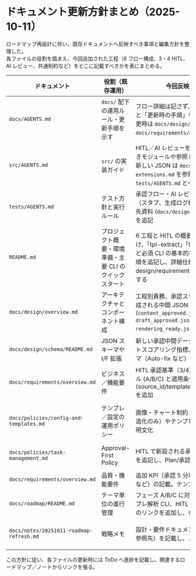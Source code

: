 # ドキュメント更新方針まとめ（2025-10-11）

ロードマップ再設計に伴い、既存ドキュメントへ反映すべき事項と編集方針を整理した。  
各ファイルの役割を踏まえ、今回追加された工程（6 フロー構成、3・4 HITL、AI レビュー、共通制約など）をどこに記載すべきかを表にまとめる。

| ドキュメント | 役割（既存運用） | 今回反映する主な内容 | 備考 / 連携先 |
| --- | --- | --- | --- |
| `docs/AGENTS.md` | `docs/` 配下の運用ルール・更新手順を示す | フロー詳細は記さず、「設計・要件の参照先」と「更新時の手順」を追記する（例: 工程変更時は `docs/design/overview.md` と `docs/requirements/overview.md` を更新） | `docs/policies/task-management.md` の Approval ルールと整合させる |
| `src/AGENTS.md` | `src/` の実装ガイド | HITL／AI レビューを実装する際に編集すべきモジュールや参照ドキュメントを追記（例: 新しい JSON は `docs/design/schema-extensions.md` を参照、承認フロー変更時は `tests/AGENTS.md` とペアで更新） | 具体仕様は別資料に記述、指針のみ掲載 |
| `tests/AGENTS.md` | テスト方針と実行ルール | 承認フロー・AI レビュー追加時のテスト対象（スタブ、生成ログ検証、差分比較）と参照先資料 (`docs/design/`, `docs/requirements/`) を追記 | テスト実装時のルールに集中し、仕様本文は引用しない |
| `README.md` | プロジェクト概要・環境準備・主要 CLI のクイックスタート | 6 工程と HITL の概要、AI レビューの位置づけ、「tpl-extract」「tpl-release」「gen」など必須 CLI の基本的な実行例と生成物確認手順を追記し、詳細仕様は各 design/requirements ドキュメントへリンクする | 主要 CLI の出力例と基本オプション（`--golden-spec` など）を定期的に更新し、オペレーション手順が README だけで把握できる状態を維持する |
| `docs/design/overview.md` | アーキテクチャとコンポーネント構成 | 工程別責務、承認ステップの状態遷移図、生成される中間 JSON (`content_approved.json`, `draft_approved.json`, `rendering_ready.json`) の I/F を追記 | スキーマ詳細は `schema/` に分離し、相互リンク |
| `docs/design/schema/README.md` | JSON スキーマや I/F 拡張 | 新しい承認中間データのスキーマ、レイアウトスコアリング指標、AI レビュー結果スキーマ（Auto-fix など）を追記 | 実装時はここを参照して `models.py` を調整 |
| `docs/requirements/overview.md` | ビジネス／機能要件 | HITL 承認基準（3/4）、AI レビュー評価レベル (A/B/C) と適用条件、監査項目 (source_id/template_version/content_hash) を追加 | KPI とロードマップの整合を確認し、必要に応じて `docs/roadmap/` とリンク |
| `docs/policies/config-and-templates.md` | テンプレ／設定の運用ポリシー | 画像・チャート制約（ロゴのみ、テキスト構造化のみ）やテンプレ版管理の追加ルールを明文化 | テンプレ更新手順の追記。`docs/notes/20251011-roadmap-refresh.md` 参照案内 |
| `docs/policies/task-management.md` | Approval-First Policy | HITL で新設される承認ゲート（工程 3/4）を追記し、Plan/承認フローとの整合を取る | ToDo 運用の接続（部分承認時のログ化など）も確認 |
| `docs/requirements/overview.md` | 品質・機能要件 | 追加 KPI（承認 5 分以内、AI レビュー適用率など）の記載。テンプレ解析 CLI の性能目標 | 監査ログ要件と同時に更新 |
| `docs/roadmap/README.md` | テーマ単位の進行管理 | フェーズ A/B/C に対応する後続タスク（テンプレ解析 CLI、HITL 実装、AI レビュー実装）のリンクを追加し、参照 ToDo を明記 | RM-015 セクションから関連 ToDo を逆リンク |
| `docs/notes/20251011-roadmap-refresh.md` | 戦略メモ | 設計・要件ドキュメントとのリンク（上記の参照先）を記載し、ノートから本資料へ誘導 | 追記後に `docs/notes/20251011-discussion-digest.md` と相互リンク |

この方針に従い、各ファイルの更新時には ToDo へ進捗を記載し、関連するロードマップ／ノートからリンクを張る。
